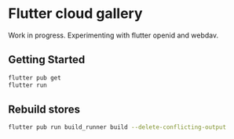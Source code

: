 # Flutter cloud gallery

Work in progress. Experimenting with flutter openid and webdav.

## Getting Started

```bash
flutter pub get
flutter run
```

## Rebuild stores

```bash
flutter pub run build_runner build --delete-conflicting-output
```
